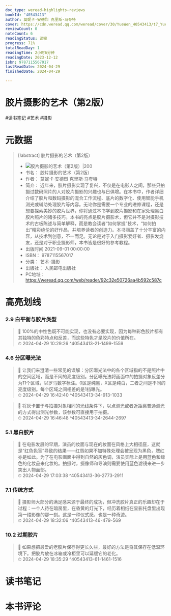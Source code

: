 ```yaml
---
doc_type: weread-highlights-reviews
bookId: "40543413"
author: 莫妮卡·安德烈 克里斯·马夸特
cover: https://cdn.weread.qq.com/weread/cover/30/YueWen_40543413/t7_YueWen_40543413.jpg
reviewCount: 0
noteCount: 6
readingStatus: 读完
progress: 71%
totalReadDay: 1
readingTime: 2小时6分钟
readingDate: 2023-12-12
isbn: 9787115567017
lastReadDate: 2024-04-29
finishedDate: 2024-04-29

---
```


# 胶片摄影的艺术（第2版）


#读书笔记 #艺术 #摄影

# 元数据
> [!abstract] 胶片摄影的艺术（第2版）
> - ![ 胶片摄影的艺术（第2版）|200](https://cdn.weread.qq.com/weread/cover/30/YueWen_40543413/t7_YueWen_40543413.jpg)
> - 书名： 胶片摄影的艺术（第2版）
> - 作者： 莫妮卡·安德烈 克里斯·马夸特
> - 简介： 近年来，胶片摄影实现了复兴，不仅是在电影人之间，那些只拍摄过数码照片的人对胶片摄影的兴趣也与日俱增。在本书中，作者详细介绍了胶片和数码摄影的混合工作流程、底片的数字化、使用智能手机测光或辅助处理胶片等内容。无论你是需要一个专业的进修课程，还是想要探索美妙的胶片世界，你将通过本书学到胶片摄影和在家处理黑白胶片照片的诸多技巧。本书的亮点是胶片摄影术，但它并不是对摄影技术的古板陈述与简单解释，而是教会读者“如何掌握”技术，“如何拍出”精彩绝伦的好作品，并培养读者的创造力。本书涵盖了十分丰富的内容，从技术到创意，不一而足。无论是对于入门摄影爱好者、摄影发烧友，还是对于职业摄影师，本书皆是很好的参考教程。
> - 出版时间 2021-09-01 00:00:00
> - ISBN： 9787115567017
> - 分类： 艺术-摄影
> - 出版社： 人民邮电出版社
> - PC地址：https://weread.qq.com/web/reader/92c32e50726aa4b592c587c

# 高亮划线


### 2.9 白平衡与胶片类型

> 📌 100%的中性色既不可能实现，也没有必要实现，因为每种彩色胶片都有其独特的色彩特点和反差，而这些特色才是胶片的价值所在。  
> ⏱ 2024-04-29 10:29:26 ^40543413-21-1499-1559

### 4.6 分区曝光法

> 📌 让我们来澄清一些常见的误解：分区曝光法中的各个区域指的不是照片中的空间区域，而是不同的亮度级别。分区曝光法将画面中的拍摄对象反差分为11个区域，以罗马数字标注。0区是纯黑，X区是纯白，二者之间是不同的亮度级别。每个区域之间相差的是1挡曝光。  
> ⏱ 2024-04-29 16:42:40 ^40543413-34-913-1033

> 📌 将灰卡置于与拍摄对象相同的光线条件下，以点测光或者近距离普通测光的方式得出测光参数，该参数可直接用于拍摄。  
> ⏱ 2024-04-29 16:46:48 ^40543413-34-2644-2697

### 5.1 黑白胶片

> 📌 在电影发展的早期，演员的妆面与现在的妆面在风格上大相径庭，这就是“红色色盲”导致的结果——红唇如果不加特殊处理会被呈现为黑色，腮红亦是如此。为了在电影画面中得到自然的灰色调，演员实际上是用蓝色和绿色的化妆品来化妆的。拍摄时，摄像师和导演则需要使用蓝色滤镜来进一步突出人物面部。  
> ⏱ 2024-04-29 17:03:38 ^40543413-36-2773-2911

### 7.1 传统方式

> 📌 摄影师大部分的满足感来源于最终的成功，但冲洗胶片真正的乐趣却在于过程：一个人待在暗房里，在昏黄的灯光下，经历着相纸在显影托盘里出现第一缕影像的那一刻。这是一种仪式感，也是一种奇迹。  
> ⏱ 2024-04-29 18:32:06 ^40543413-46-479-569

### 10.2 过期胶片

> 📌 如果想把最爱的老胶片保存得更长久些，最好的方法是将其保存在低温环境下。把胶片放在冰箱或冷柜里可以延缓它的老化。  
> ⏱ 2024-04-29 18:35:29 ^40543413-61-1461-1516



# 读书笔记




# 本书评论


